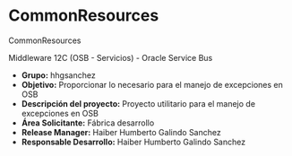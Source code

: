 # CommonResources
CommonResources

Middleware 12C (OSB - Servicios) - Oracle Service Bus

* <b> Grupo:</b> hhgsanchez <br>
* <b> Objetivo:</b> Proporcionar lo necesario para el manejo de excepciones en OSB<br>
* <b> Descripción del proyecto:</b> Proyecto utilitario para el manejo de excepciones en OSB<br>
* <b> Área Solicitante:</b> Fábrica desarrollo<br>
* <b> Release Manager:</b> Haiber Humberto Galindo Sanchez<br>
* <b> Responsable Desarrollo:</b> Haiber Humberto Galindo Sanchez<br>